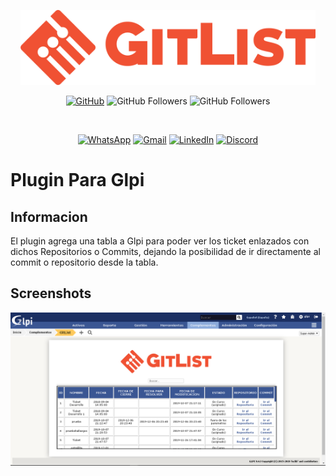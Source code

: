 <p align="center"><img src="gitlist/logo/horizontal.png" alt=gitlist" height="120px"></p>

<div align="center">

[![GitHub](https://img.shields.io/badge/GitHub-Profile-black?style=flat&logo=github)](https://github.com/Marioalf2002)
![GitHub Followers](https://img.shields.io/github/followers/Marioalf2002?style=social)
![GitHub Followers](https://img.shields.io/github/stars/Marioalf2002?style=social)

<br>

[![WhatsApp](https://img.shields.io/badge/WhatsApp-Chat-green?style=flat&logo=whatsapp)](https://wa.me/message/MC62R3PTOHVDN1)
[![Gmail](https://img.shields.io/badge/Gmail-Email-red?style=flat&logo=gmail)](https://mail.google.com/mail/?view=cm&fs=1&to=contacto@mariowebdesigns.com)
[![LinkedIn](https://img.shields.io/badge/LinkedIn-Profile-blue?style=flat&logo=linkedin)](https://www.linkedin.com/in/mariowebdesign)
[![Discord](https://img.shields.io/badge/Discord-Chat-blue?style=flat&logo=discord)](https://discordapp.com/users/744348258893168680)

</div>

# Plugin Para Glpi

## Informacion
El plugin agrega una tabla a Glpi para poder ver los ticket enlazados con dichos Repositorios o Commits, dejando la posibilidad de ir directamente al commit o repositorio desde la tabla.

## Screenshots

<p align="left"><img src="img/img1.png"></p>
